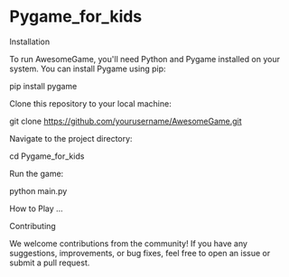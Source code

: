 # Pygame_for_kids

Installation

To run AwesomeGame, you'll need Python and Pygame installed on your system. You can install Pygame using pip:

pip install pygame

Clone this repository to your local machine:

git clone https://github.com/yourusername/AwesomeGame.git

Navigate to the project directory:

cd Pygame_for_kids

Run the game:

python main.py

How to Play
...

Contributing

We welcome contributions from the community! If you have any suggestions, improvements, or bug fixes, feel free to open an issue or submit a pull request.

